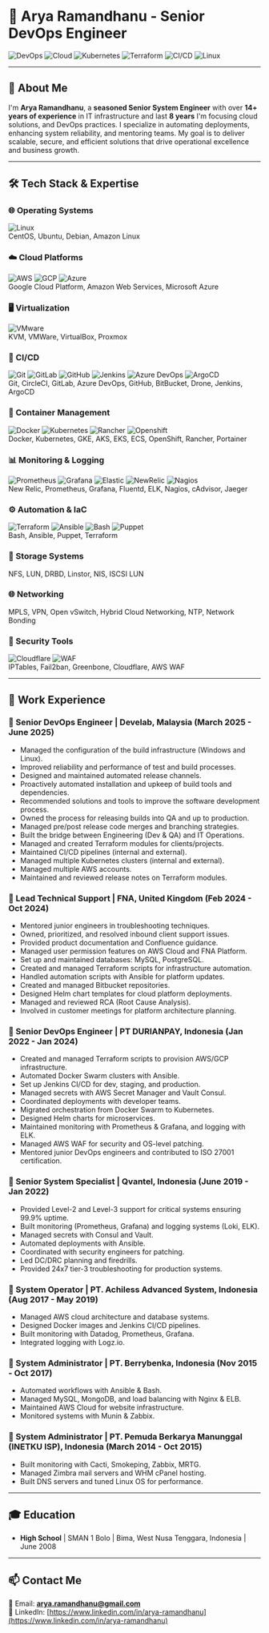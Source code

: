 # 🚀 Arya Ramandhanu - Senior DevOps Engineer

![DevOps](https://img.shields.io/badge/DevOps-Automation-blue?style=for-the-badge)
![Cloud](https://img.shields.io/badge/Cloud-AWS%20|%20Google%20Cloud-orange?style=for-the-badge)
![Kubernetes](https://img.shields.io/badge/Kubernetes-Orchestration-blue?style=for-the-badge)
![Terraform](https://img.shields.io/badge/IaC-Terraform-purple?style=for-the-badge)
![CI/CD](https://img.shields.io/badge/CI/CD-Jenkins%20|%20GitLab-green?style=for-the-badge)
![Linux](https://img.shields.io/badge/Linux-Administration-yellow?style=for-the-badge)

---

## 👋 About Me
I'm **Arya Ramandhanu**, a **seasoned Senior System Engineer** with over **14+ years of experience** in IT infrastructure and last **8 years** I'm focusing cloud solutions, and DevOps practices. I specialize in automating deployments, enhancing system reliability, and mentoring teams. My goal is to deliver scalable, secure, and efficient solutions that drive operational excellence and business growth.

---

## 🛠️ Tech Stack & Expertise  

### 🌐 Operating Systems  
![Linux](https://skillicons.dev/icons?i=linux)  
CentOS, Ubuntu, Debian, Amazon Linux  

### ☁️ Cloud Platforms  
![AWS](https://skillicons.dev/icons?i=aws) ![GCP](https://skillicons.dev/icons?i=gcp) ![Azure](https://skillicons.dev/icons?i=azure)  
Google Cloud Platform, Amazon Web Services, Microsoft Azure  

### 🖥 Virtualization  
![VMware](https://img.shields.io/badge/VMware-607078?logo=vmware&logoColor=white&style=for-the-badge)  
KVM, VMWare, VirtualBox, Proxmox  

### 🔄 CI/CD  
![Git](https://skillicons.dev/icons?i=git) ![GitLab](https://skillicons.dev/icons?i=gitlab) ![GitHub](https://skillicons.dev/icons?i=github) ![Jenkins](https://skillicons.dev/icons?i=jenkins) ![Azure DevOps](https://img.shields.io/badge/Azure_DevOps-0078D7?logo=azuredevops&logoColor=white&style=for-the-badge) ![ArgoCD](https://img.shields.io/badge/ArgoCD-FC6D26?logo=argo&logoColor=white&style=for-the-badge)  
Git, CircleCI, GitLab, Azure DevOps, GitHub, BitBucket, Drone, Jenkins, ArgoCD  

### 🐳 Container Management  
![Docker](https://skillicons.dev/icons?i=docker) ![Kubernetes](https://skillicons.dev/icons?i=kubernetes) ![Rancher](https://img.shields.io/badge/Rancher-0075A8?logo=rancher&logoColor=white&style=for-the-badge) ![Openshift](https://img.shields.io/badge/OpenShift-EE0000?logo=redhatopenshift&logoColor=white&style=for-the-badge)  
Docker, Kubernetes, GKE, AKS, EKS, ECS, OpenShift, Rancher, Portainer  

### 📊 Monitoring & Logging  
![Prometheus](https://skillicons.dev/icons?i=prometheus) ![Grafana](https://skillicons.dev/icons?i=grafana) ![Elastic](https://skillicons.dev/icons?i=elasticsearch) ![NewRelic](https://img.shields.io/badge/NewRelic-008C99?logo=newrelic&logoColor=white&style=for-the-badge) ![Nagios](https://img.shields.io/badge/Nagios-000000?logo=nagios&logoColor=white&style=for-the-badge)  
New Relic, Prometheus, Grafana, Fluentd, ELK, Nagios, cAdvisor, Jaeger  

### ⚙️ Automation & IaC  
![Terraform](https://skillicons.dev/icons?i=terraform) ![Ansible](https://skillicons.dev/icons?i=ansible) ![Bash](https://skillicons.dev/icons?i=bash) ![Puppet](https://img.shields.io/badge/Puppet-FFAE1A?logo=puppet&logoColor=black&style=for-the-badge)  
Bash, Ansible, Puppet, Terraform  

### 💾 Storage Systems  
NFS, LUN, DRBD, Linstor, NIS, ISCSI LUN  

### 🌐 Networking  
MPLS, VPN, Open vSwitch, Hybrid Cloud Networking, NTP, Network Bonding  

### 🔐 Security Tools  
![Cloudflare](https://skillicons.dev/icons?i=cloudflare) ![WAF](https://img.shields.io/badge/AWS-WAF-DD344C?logo=amazonaws&logoColor=white&style=for-the-badge)  
IPTables, Fail2ban, Greenbone, Cloudflare, AWS WAF  

---

## 💼 Work Experience

### **🔹 Senior DevOps Engineer | Develab, Malaysia (March 2025 - June 2025)**
* Managed the configuration of the build infrastructure (Windows and Linux).  
* Improved reliability and performance of test and build processes.  
* Designed and maintained automated release channels.  
* Proactively automated installation and upkeep of build tools and dependencies.  
* Recommended solutions and tools to improve the software development process.  
* Owned the process for releasing builds into QA and up to production.  
* Managed pre/post release code merges and branching strategies.  
* Built the bridge between Engineering (Dev & QA) and IT Operations.  
* Managed and created Terraform modules for clients/projects.  
* Maintained CI/CD pipelines (internal and external).  
* Managed multiple Kubernetes clusters (internal and external).  
* Managed multiple AWS accounts.  
* Maintained and reviewed release notes on Terraform modules.  

### **🔹 Lead Technical Support | FNA, United Kingdom (Feb 2024 - Oct 2024)**
* Mentored junior engineers in troubleshooting techniques.  
* Owned, prioritized, and resolved inbound client support issues.  
* Provided product documentation and Confluence guidance.  
* Managed user permission features on AWS Cloud and FNA Platform.  
* Set up and maintained databases: MySQL, PostgreSQL.  
* Created and managed Terraform scripts for infrastructure automation.  
* Handled automation scripts with Ansible for platform updates.  
* Created and managed Bitbucket repositories.  
* Designed Helm chart templates for cloud platform deployments.  
* Managed and reviewed RCA (Root Cause Analysis).  
* Involved in customer meetings for platform architecture planning.  

### **🔹 Senior DevOps Engineer | PT DURIANPAY, Indonesia (Jan 2022 - Jan 2024)**
* Created and managed Terraform scripts to provision AWS/GCP infrastructure.  
* Automated Docker Swarm clusters with Ansible.  
* Set up Jenkins CI/CD for dev, staging, and production.  
* Managed secrets with AWS Secret Manager and Vault Consul.  
* Coordinated deployments with developer teams.  
* Migrated orchestration from Docker Swarm to Kubernetes.  
* Designed Helm charts for microservices.  
* Maintained monitoring with Prometheus & Grafana, and logging with ELK.  
* Managed AWS WAF for security and OS-level patching.  
* Mentored junior DevOps engineers and contributed to ISO 27001 certification.  

### **🔹 Senior System Specialist | Qvantel, Indonesia (June 2019 - Jan 2022)**
* Provided Level-2 and Level-3 support for critical systems ensuring 99.9% uptime.  
* Built monitoring (Prometheus, Grafana) and logging systems (Loki, ELK).  
* Managed secrets with Consul and Vault.  
* Automated deployments with Ansible.  
* Coordinated with security engineers for patching.  
* Led DC/DRC planning and firedrills.  
* Provided 24x7 tier-3 troubleshooting for production systems.  

### **🔹 System Operator | PT. Achiless Advanced System, Indonesia (Aug 2017 - May 2019)**
* Managed AWS cloud architecture and database systems.  
* Designed Docker images and Jenkins CI/CD pipelines.  
* Built monitoring with Datadog, Prometheus, Grafana.  
* Integrated logging with Logz.io.  

### **🔹 System Administrator | PT. Berrybenka, Indonesia (Nov 2015 - Oct 2017)**
* Automated workflows with Ansible & Bash.  
* Managed MySQL, MongoDB, and load balancing with Nginx & ELB.  
* Maintained AWS Cloud for website infrastructure.  
* Monitored systems with Munin & Zabbix.  

### **🔹 System Administrator | PT. Pemuda Berkarya Manunggal (INETKU ISP), Indonesia (March 2014 - Oct 2015)**
* Built monitoring with Cacti, Smokeping, Zabbix, MRTG.  
* Managed Zimbra mail servers and WHM cPanel hosting.  
* Built DNS servers and tuned Linux OS for performance.  

---

## 🎓 Education
* **High School** | SMAN 1 Bolo | Bima, West Nusa Tenggara, Indonesia | June 2008  

---

## 📫 Contact Me
📧 Email: **arya.ramandhanu@gmail.com**  
🔗 LinkedIn: [https://www.linkedin.com/in/arya-ramandhanu](https://www.linkedin.com/in/arya-ramandhanu)  
